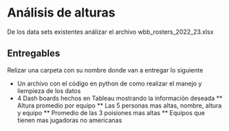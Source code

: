 # Análisis de alturas

 De los data sets existentes análizar el archivo wbb_rosters_2022_23.xlsx

## Entregables
Relizar una carpeta con su nombre donde van a entregar lo siguiente
* Un archivo con el código en python de como realizar el manejo y liempieza de los datos
* 4 Dash boards hechos en Tableau mostrando la información deseada 
** Altura promedio por equipo
** Las 5 personas mas altas, nombre, altura y equipo
** Promedio de las 3 poisiones mas altas
** Equipos que tienen mas jugadoras no americanas
